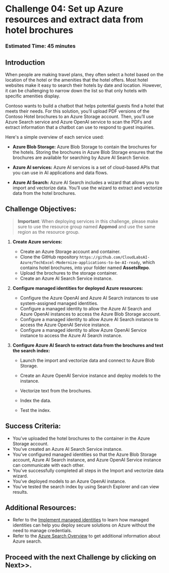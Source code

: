 # Challenge 04: Set up Azure resources and extract data from hotel brochures
### Estimated Time: 45 minutes
## Introduction
When people are making travel plans, they often select a hotel based on the location of the hotel or the amenities that the hotel offers. Most hotel websites make it easy to search their hotels by date and location. However, it can be challenging to narrow down the list so that only hotels with specific amenities display.

Contoso wants to build a chatbot that helps potential guests find a hotel that meets their needs. For this solution, you’ll upload PDF versions of the Contoso Hotel brochures to an Azure Storage account. Then, you’ll use Azure Search service and Azure OpenAI service to scan the PDFs and extract information that a chatbot can use to respond to guest inquiries.

Here's a simple overview of each service used:

- **Azure Blob Storage:** Azure Blob Storage to contain the brochures for the hotels. Storing the brochures in Azure Blob Storage ensures that the brochures are available for searching by Azure AI Search Service.

- **Azure AI services:** Azure AI services is a set of cloud-based APIs that you can use in AI applications and data flows.

- **Azure AI Search:** Azure AI Search includes a wizard that allows you to import and vectorize data. You’ll use the wizard to extract and vectorize data from the hotel brochures.

## Challenge Objectives:

> **Important**: When deploying services in this challenge, please make sure to use the resource group named **Appmod** and use the same region as the resource group.

1. **Create Azure services:**

   - Create an Azure Storage account and container.
   - Clone the GitHub repository `https://github.com/CloudLabsAI-Azure/TechExcel-Modernize-applications-to-be-AI-ready`, which contains hotel brochures, into your folder named **AssetsRepo**.
   - Upload the brochures to the storage container.
   - Create an Azure AI Search Service instance.

1. **Configure managed identities for deployed Azure resources:**  

   - Configure the Azure OpenAI and Azure AI Search instances to use system-assigned managed identities.
   - Configure a managed identity to allow the Azure AI Search and Azure OpenAI instances to access the Azure Blob Storage account.
   - Configure a managed identity to allow Azure AI Search instance to access the Azure OpenAI Service instance.
   - Configure a managed identity to allow Azure OpenAI Service instance to access the Azure AI Search instance.

1. **Configure Azure AI Search to extract data from the brochures and test the search index:**

   - Launch the import and vectorize data and connect to Azure Blob Storage.
   - Create an Azure OpenAI Service instance and deploy models to the instance.
   - Vectorize text from the brochures.
   - Index the data.
   - Test the index.

     <validation step="932c0914-39fe-4f3b-b876-6d0169c84b56" />   

## Success Criteria:

- You’ve uploaded the hotel brochures to the container in the Azure Storage account.
- You’ve created an Azure AI Search Service instance.
- You’ve configured managed identities so that the Azure Blob Storage account, Azure AI Search instance, and Azure OpenAI Service instance can communicate with each other.
- You’ve successfully completed all steps in the Import and vectorize data wizard.
- You’ve deployed models to an Azure OpenAI instance.
- You’ve tested the search index by using Search Explorer and can view results.

## Additional Resources:

- Refer to the [Implement managed identities](https://learn.microsoft.com/en-us/training/modules/implement-managed-identities/) to learn how managed identities can help you deploy secure solutions on Azure without the need to manage credentials.
- Refer to the [Azure Search Overview](https://learn.microsoft.com/en-us/azure/search/search-what-is-azure-search) to get additional information about Azure search.

## Proceed with the next Challenge by clicking on **Next**>>.   